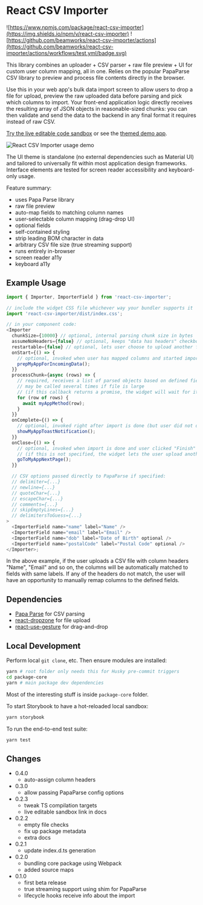 # React CSV Importer

![https://www.npmjs.com/package/react-csv-importer](https://img.shields.io/npm/v/react-csv-importer) ![https://github.com/beamworks/react-csv-importer/actions](https://github.com/beamworks/react-csv-importer/actions/workflows/test.yml/badge.svg)

This library combines an uploader + CSV parser + raw file preview + UI for custom user column
mapping, all in one. Relies on the popular PapaParse CSV library to preview and process file contents directly in the browser.

Use this in your web app's bulk data import screen to allow users to drop a file for upload,
preview the raw uploaded data before parsing and pick which columns to import. Your front-end application logic directly receives the resulting array of JSON objects in reasonable-sized chunks: you can then validate and send the data to the backend in any final format it requires instead of raw CSV.

[Try the live editable code sandbox](https://codesandbox.io/s/github/beamworks/react-csv-importer/tree/master/demo-sandbox) or see the [themed demo app](https://react-csv-importer.vercel.app/).

![React CSV Importer usage demo](https://github.com/beamworks/react-csv-importer/raw/59f967c13bbbd20eb2a663538797dd718f9bc57e/package-core/react-csv-importer-demo-20200915.gif)

The UI theme is standalone (no external dependencies such as Material UI) and tailored to
universally fit within most application design frameworks. Interface elements are tested for screen
reader accessibility and keyboard-only usage.

Feature summary:

- uses Papa Parse library
- raw file preview
- auto-map fields to matching column names
- user-selectable column mapping (drag-drop UI)
- optional fields
- self-contained styling
- strip leading BOM character in data
- arbitrary CSV file size (true streaming support)
- runs entirely in-browser
- screen reader a11y
- keyboard a11y

## Example Usage

```js
import { Importer, ImporterField } from 'react-csv-importer';

// include the widget CSS file whichever way your bundler supports it
import 'react-csv-importer/dist/index.css';

// in your component code:
<Importer
  chunkSize={10000} // optional, internal parsing chunk size in bytes
  assumeNoHeaders={false} // optional, keeps "data has headers" checkbox off by default
  restartable={false} // optional, lets user choose to upload another file when import is complete
  onStart={() => {
    // optional, invoked when user has mapped columns and started import
    prepMyAppForIncomingData();
  }}
  processChunk={async (rows) => {
    // required, receives a list of parsed objects based on defined fields and user column mapping;
    // may be called several times if file is large
    // (if this callback returns a promise, the widget will wait for it before parsing more data)
    for (row of rows) {
      await myAppMethod(row);
    }
  }}
  onComplete={() => {
    // optional, invoked right after import is done (but user did not dismiss/reset the widget yet)
    showMyAppToastNotification();
  }}
  onClose={() => {
    // optional, invoked when import is done and user clicked "Finish"
    // (if this is not specified, the widget lets the user upload another file)
    goToMyAppNextPage();
  }}

  // CSV options passed directly to PapaParse if specified:
  // delimiter={...}
  // newline={...}
  // quoteChar={...}
  // escapeChar={...}
  // comments={...}
  // skipEmptyLines={...}
  // delimitersToGuess={...}
>
  <ImporterField name="name" label="Name" />
  <ImporterField name="email" label="Email" />
  <ImporterField name="dob" label="Date of Birth" optional />
  <ImporterField name="postalCode" label="Postal Code" optional />
</Importer>;
```

In the above example, if the user uploads a CSV file with column headers "Name", "Email" and so on, the columns will be automatically matched to fields with same labels. If any of the headers do not match, the user will have an opportunity to manually remap columns to the defined fields.

## Dependencies

- [Papa Parse](https://www.papaparse.com/) for CSV parsing
- [react-dropzone](https://react-dropzone.js.org/) for file upload
- [react-use-gesture](https://github.com/react-spring/react-use-gesture) for drag-and-drop

## Local Development

Perform local `git clone`, etc. Then ensure modules are installed:

```sh
yarn # root folder only needs this for Husky pre-commit triggers
cd package-core
yarn # main package dev dependencies
```

Most of the interesting stuff is inside `package-core` folder.

To start Storybook to have a hot-reloaded local sandbox:

```sh
yarn storybook
```

To run the end-to-end test suite:

```sh
yarn test
```

## Changes

- 0.4.0
  - auto-assign column headers
- 0.3.0
  - allow passing PapaParse config options
- 0.2.3
  - tweak TS compilation targets
  - live editable sandbox link in docs
- 0.2.2
  - empty file checks
  - fix up package metadata
  - extra docs
- 0.2.1
  - update index.d.ts generation
- 0.2.0
  - bundling core package using Webpack
  - added source maps
- 0.1.0
  - first beta release
  - true streaming support using shim for PapaParse
  - lifecycle hooks receive info about the import
